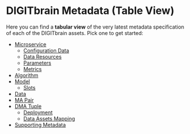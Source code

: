 # DIGITbrain Metadata (Table View)

Here you can find a **tabular view** of the very latest metadata
specification of each of the DIGITbrain assets. Pick one to get started:

- [Microservice](microservice)
    - [Configuration Data](configurationdata)
    - [Data Resources](data_resources)
    - [Parameters](parameters)
    - [Metrics](metrics)
- [Algorithm](algorithm)
- [Model](model)
    - [Slots](slots)
- [Data](data)
- [MA Pair](ma_pair)
- [DMA Tuple](dma_tuple)
    - [Deployment](deployment)
    - [Data Assets Mapping](dataassetsmapping)
- [Supporting Metadata](supporting_metadata)
